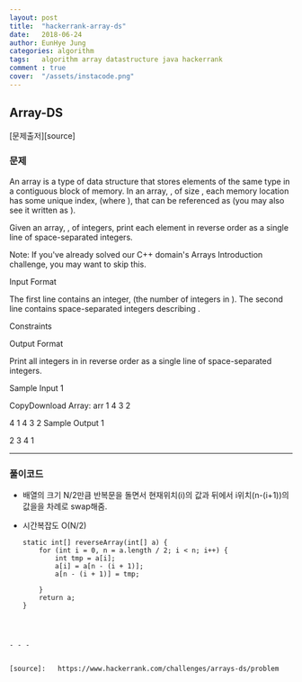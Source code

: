 ```yaml
---
layout: post
title:  "hackerrank-array-ds"
date:   2018-06-24
author: EunHye Jung
categories: algorithm
tags:	algorithm array datastructure java hackerrank
comment : true
cover:  "/assets/instacode.png"
---
```


## Array-DS

[문제출저][source]

### 문제

An array is a type of data structure that stores elements of the same type in a contiguous block of memory. In an array, , of size , each memory location has some unique index,  (where ), that can be referenced as  (you may also see it written as ).

Given an array, , of  integers, print each element in reverse order as a single line of space-separated integers.

Note: If you've already solved our C++ domain's Arrays Introduction challenge, you may want to skip this.

Input Format

The first line contains an integer,  (the number of integers in ). 
The second line contains  space-separated integers describing .

Constraints

Output Format

Print all  integers in  in reverse order as a single line of space-separated integers.

Sample Input 1

CopyDownload
Array: arr
1
4
3
2

 
4
1 4 3 2
Sample Output 1

2 3 4 1

- - -


### 풀이코드
  
  * 배열의 크기 N/2만큼 반복문을 돌면서 현재위치(i)의 값과 뒤에서 i위치(n-(i+1))의 값을을 차례로 swap해줌.  
  * 시간복잡도 O(N/2)   
    
    ```
	static int[] reverseArray(int[] a) {
		for (int i = 0, n = a.length / 2; i < n; i++) {
			int tmp = a[i];
			a[i] = a[n - (i + 1)];
			a[n - (i + 1)] = tmp;

		}
		return a;
	}
```
  
   

- - -


[source]:   https://www.hackerrank.com/challenges/arrays-ds/problem